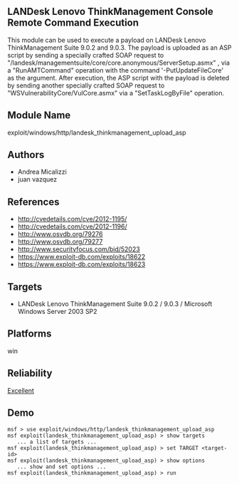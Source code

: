 ## LANDesk Lenovo ThinkManagement Console Remote Command Execution

This module can be used to execute a payload on LANDesk 
Lenovo ThinkManagement Suite 9.0.2 and 9.0.3. The payload is 
uploaded as an ASP script by sending a specially crafted 
SOAP request to 
"/landesk/managementsuite/core/core.anonymous/ServerSetup.asmx" 
, via a "RunAMTCommand" operation with the command 
'-PutUpdateFileCore' as the argument. After execution, the 
ASP script with the payload is deleted by sending another 
specially crafted SOAP request to 
"WSVulnerabilityCore/VulCore.asmx" via a "SetTaskLogByFile" 
operation.


## Module Name
exploit/windows/http/landesk_thinkmanagement_upload_asp

## Authors
* Andrea Micalizzi
* juan vazquez


## References
* http://cvedetails.com/cve/2012-1195/
* http://cvedetails.com/cve/2012-1196/
* http://www.osvdb.org/79276
* http://www.osvdb.org/79277
* http://www.securityfocus.com/bid/52023
* https://www.exploit-db.com/exploits/18622
* https://www.exploit-db.com/exploits/18623



## Targets
* LANDesk Lenovo ThinkManagement Suite 9.0.2 / 9.0.3 / Microsoft Windows Server 2003 SP2


## Platforms
win

## Reliability
[Excellent](https://github.com/rapid7/metasploit-framework/wiki/Exploit-Ranking)

## Demo

```
msf > use exploit/windows/http/landesk_thinkmanagement_upload_asp
msf exploit(landesk_thinkmanagement_upload_asp) > show targets
   ... a list of targets ...
msf exploit(landesk_thinkmanagement_upload_asp) > set TARGET <target-id>
msf exploit(landesk_thinkmanagement_upload_asp) > show options
   ... show and set options ...
msf exploit(landesk_thinkmanagement_upload_asp) > run
```
    
    
